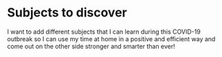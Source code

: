 # Subjects to discover

I want to add different subjects that I can learn during this COVID-19 outbreak so I can use my time at home in a positive and efficient way and come out on the other side stronger and smarter than ever!
